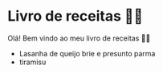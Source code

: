 # Livro de receitas :man_cook:



Olá! Bem vindo ao meu livro de receitas :woman_cook:

- Lasanha de queijo brie e presunto parma
- tiramisu